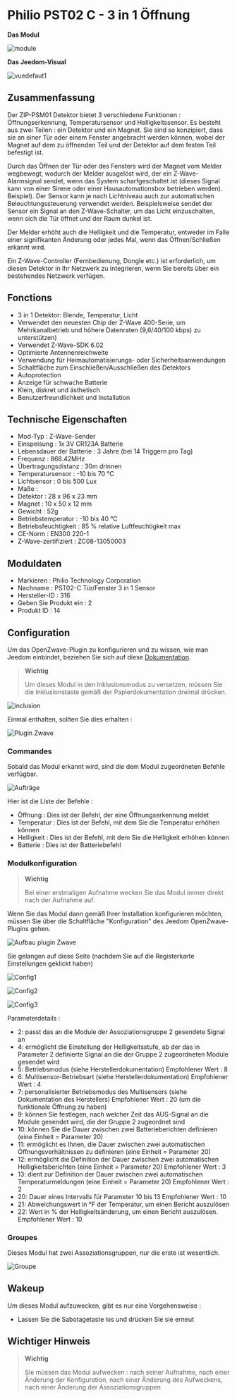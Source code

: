# Philio PST02 C - 3 in 1 Öffnung

**Das Modul**

![module](images/philio.pst02c/module.jpg)

**Das Jeedom-Visual**

![vuedefaut1](images/philio.pst02c/vuedefaut1.jpg)

## Zusammenfassung

Der ZIP-PSM01 Detektor bietet 3 verschiedene Funktionen : Öffnungserkennung, Temperatursensor und Helligkeitssensor. Es besteht aus zwei Teilen : ein Detektor und ein Magnet. Sie sind so konzipiert, dass sie an einer Tür oder einem Fenster angebracht werden können, wobei der Magnet auf dem zu öffnenden Teil und der Detektor auf dem festen Teil befestigt ist.

Durch das Öffnen der Tür oder des Fensters wird der Magnet vom Melder wegbewegt, wodurch der Melder ausgelöst wird, der ein Z-Wave-Alarmsignal sendet, wenn das System scharfgeschaltet ist (dieses Signal kann von einer Sirene oder einer Hausautomationsbox betrieben werden). Beispiel). Der Sensor kann je nach Lichtniveau auch zur automatischen Beleuchtungssteuerung verwendet werden. Beispielsweise sendet der Sensor ein Signal an den Z-Wave-Schalter, um das Licht einzuschalten, wenn sich die Tür öffnet und der Raum dunkel ist.

Der Melder erhöht auch die Helligkeit und die Temperatur, entweder im Falle einer signifikanten Änderung oder jedes Mal, wenn das Öffnen/Schließen erkannt wird.

Ein Z-Wave-Controller (Fernbedienung, Dongle etc.) ist erforderlich, um diesen Detektor in Ihr Netzwerk zu integrieren, wenn Sie bereits über ein bestehendes Netzwerk verfügen.

## Fonctions

-   3 in 1 Detektor: Blende, Temperatur, Licht
-   Verwendet den neuesten Chip der Z-Wave 400-Serie, um Mehrkanalbetrieb und höhere Datenraten (9,6/40/100 kbps) zu unterstützen)
-   Verwendet Z-Wave-SDK 6.02
-   Optimierte Antennenreichweite
-   Verwendung für Heimautomatisierungs- oder Sicherheitsanwendungen
-   Schaltfläche zum Einschließen/Ausschließen des Detektors
-   Autoprotection
-   Anzeige für schwache Batterie
-   Klein, diskret und ästhetisch
-   Benutzerfreundlichkeit und Installation

## Technische Eigenschaften

-   Mod-Typ : Z-Wave-Sender
-   Einspeisung : 1x 3V CR123A Batterie
-   Lebensdauer der Batterie : 3 Jahre (bei 14 Triggern pro Tag)
-   Frequenz : 868.42MHz
-   Übertragungsdistanz : 30m drinnen
-   Temperatursensor : -10 bis 70 °C
-   Lichtsensor : 0 bis 500 Lux
-   Maße :
  -   Detektor : 28 x 96 x 23 mm
  -   Magnet : 10 x 50 x 12 mm
-   Gewicht : 52g
-   Betriebstemperatur : -10 bis 40 °C
-   Betriebsfeuchtigkeit : 85 % relative Luftfeuchtigkeit max
-   CE-Norm : EN300 220-1
-   Z-Wave-zertifiziert : ZC08-13050003

## Moduldaten

-   Markieren : Philio Technology Corporation
-   Nachname : PST02-C Tür/Fenster 3 in 1 Sensor
-   Hersteller-ID : 316
-   Geben Sie Produkt ein : 2
-   Produkt ID : 14

## Configuration

Um das OpenZwave-Plugin zu konfigurieren und zu wissen, wie man Jeedom einbindet, beziehen Sie sich auf diese [Dokumentation](https://doc.jeedom.com/de_DE/plugins/automation%20protocol/openzwave/).

> **Wichtig**
>
> Um dieses Modul in den Inklusionsmodus zu versetzen, müssen Sie die Inklusionstaste gemäß der Papierdokumentation dreimal drücken.

![inclusion](images/philio.pst02c/inclusion.jpg)

Einmal enthalten, sollten Sie dies erhalten :

![Plugin Zwave](images/philio.pst02c/information.jpg)

### Commandes

Sobald das Modul erkannt wird, sind die dem Modul zugeordneten Befehle verfügbar.

![Aufträge](images/philio.pst02c/commandes.jpg)

Hier ist die Liste der Befehle :

-   Öffnung : Dies ist der Befehl, der eine Öffnungserkennung meldet
-   Temperatur : Dies ist der Befehl, mit dem Sie die Temperatur erhöhen können
-   Helligkeit : Dies ist der Befehl, mit dem Sie die Helligkeit erhöhen können
-   Batterie : Dies ist der Batteriebefehl

### Modulkonfiguration

> **Wichtig**
>
> Bei einer erstmaligen Aufnahme wecken Sie das Modul immer direkt nach der Aufnahme auf.

Wenn Sie das Modul dann gemäß Ihrer Installation konfigurieren möchten, müssen Sie über die Schaltfläche "Konfiguration" des Jeedom OpenZwave-Plugins gehen.

![Aufbau plugin Zwave](images/plugin/bouton_configuration.jpg)

Sie gelangen auf diese Seite (nachdem Sie auf die Registerkarte Einstellungen geklickt haben)

![Config1](images/philio.pst02c/config1.jpg)

![Config2](images/philio.pst02c/config2.jpg)

![Config3](images/philio.pst02c/config3.jpg)

Parameterdetails :

-   2: passt das an die Module der Assoziationsgruppe 2 gesendete Signal an
-   4: ermöglicht die Einstellung der Helligkeitsstufe, ab der das in Parameter 2 definierte Signal an die der Gruppe 2 zugeordneten Module gesendet wird
-   5: Betriebsmodus (siehe Herstellerdokumentation) Empfohlener Wert : 8
-   6: Multisensor-Betriebsart (siehe Herstellerdokumentation) Empfohlener Wert : 4
-   7: personalisierter Betriebsmodus des Multisensors (siehe Dokumentation des Herstellers) Empfohlener Wert : 20 (um die funktionale Öffnung zu haben)
-   9: können Sie festlegen, nach welcher Zeit das AUS-Signal an die Module gesendet wird, die der Gruppe 2 zugeordnet sind
-   10: können Sie die Dauer zwischen zwei Batterieberichten definieren (eine Einheit = Parameter 20)
-   11: ermöglicht es Ihnen, die Dauer zwischen zwei automatischen Öffnungsverhältnissen zu definieren (eine Einheit = Parameter 20)
-   12: ermöglicht die Definition der Dauer zwischen zwei automatischen Helligkeitsberichten (eine Einheit = Parameter 20) Empfohlener Wert : 3
-   13: dient zur Definition der Dauer zwischen zwei automatischen Temperaturmeldungen (eine Einheit = Parameter 20) Empfohlener Wert : 2
-   20: Dauer eines Intervalls für Parameter 10 bis 13 Empfohlener Wert : 10
-   21: Abweichungswert in °F der Temperatur, um einen Bericht auszulösen
-   22: Wert in % der Helligkeitsänderung, um einen Bericht auszulösen. Empfohlener Wert : 10

### Groupes

Dieses Modul hat zwei Assoziationsgruppen, nur die erste ist wesentlich.

![Groupe](images/philio.pst02c/groupe.jpg)

## Wakeup

Um dieses Modul aufzuwecken, gibt es nur eine Vorgehensweise :

-   Lassen Sie die Sabotagetaste los und drücken Sie sie erneut

## Wichtiger Hinweis

> **Wichtig**
>
> Sie müssen das Modul aufwecken : nach seiner Aufnahme, nach einer Änderung der Konfiguration, nach einer Änderung des Aufweckens, nach einer Änderung der Assoziationsgruppen
